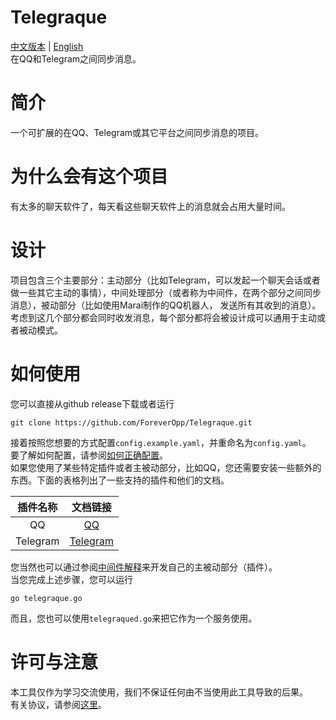 # Telegraque
[中文版本](README_zh_CN.md) | [English](README.md)  
在QQ和Telegram之间同步消息。

# 简介
一个可扩展的在QQ、Telegram或其它平台之间同步消息的项目。

# 为什么会有这个项目
有太多的聊天软件了，每天看这些聊天软件上的消息就会占用大量时间。
  
# 设计
项目包含三个主要部分：主动部分（比如Telegram，可以发起一个聊天会话或者做一些其它主动的事情），中间处理部分（或者称为中间件，在两个部分之间同步消息），被动部分（比如使用Marai制作的QQ机器人，
发送所有其收到的消息）。  
考虑到这几个部分都会同时收发消息，每个部分都将会被设计成可以通用于主动或者被动模式。

# 如何使用
您可以直接从github release下载或者运行
```shell
git clone https://github.com/ForeverOpp/Telegraque.git
```
接着按照您想要的方式配置`config.example.yaml`，并重命名为`config.yaml`。  
要了解如何配置，请参阅[如何正确配置](docs/config.md)。  
如果您使用了某些特定插件或者主被动部分，比如QQ，您还需要安装一些额外的东西。下面的表格列出了一些支持的插件和他们的文档。  
  
|   插件名称 |   文档链接                                |
|   :----:  |   :----:                              |
|   QQ      |   [QQ](docs/plugins/QQ.md)            |
|   Telegram|   [Telegram](docs/plugins/Telegram.md)|
  
您当然也可以通过参阅[中间件解释](docs/mid-ware.md)来开发自己的主被动部分（插件）。  
当您完成上述步骤，您可以运行  
```shell
go telegraque.go
```
而且，您也可以使用`telegraqued.go`来把它作为一个服务使用。  
  
# 许可与注意
本工具仅作为学习交流使用，我们不保证任何由不当使用此工具导致的后果。  
有关协议，请参阅[这里](LICENSE)。

